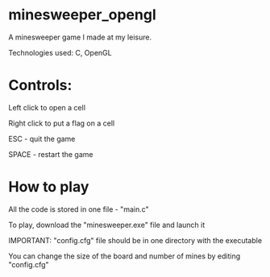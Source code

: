 # minesweeper_opengl

A minesweeper game I made at my leisure.

Technologies used: C, OpenGL

# Controls: 

Left click to open a cell

Right click to put a flag on a cell

ESC - quit the game

SPACE - restart the game

# How to play

All the code is stored in one file - "main.c"

To play, download the "minesweeper.exe" file and launch it

IMPORTANT: "config.cfg" file should be in one directory with the executable

You can change the size of the board and number of mines by editing "config.cfg"
